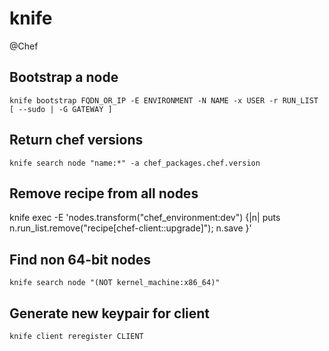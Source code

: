 # knife
@Chef

Bootstrap a node
----------------
	knife bootstrap FQDN_OR_IP -E ENVIRONMENT -N NAME -x USER -r RUN_LIST [ --sudo | -G GATEWAY ]

Return chef versions
--------------------
	knife search node "name:*" -a chef_packages.chef.version

Remove recipe from all nodes
----------------------------


 knife exec -E 'nodes.transform("chef_environment:dev") {|n| puts n.run_list.remove("recipe[chef-client::upgrade]"); n.save }'

Find non 64-bit nodes
---------------------

	knife search node "(NOT kernel_machine:x86_64)"

Generate new keypair for client
-------------------------------
	knife client reregister CLIENT

